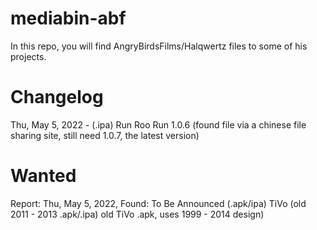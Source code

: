 # mediabin-abf
In this repo, you will find AngryBirdsFilms/Halqwertz files to some of his projects.

# Changelog
Thu, May 5, 2022 - (.ipa) Run Roo Run 1.0.6 (found file via a chinese file sharing site, still need 1.0.7, the latest version)

# Wanted
Report: Thu, May 5, 2022, Found: To Be Announced (.apk/ipa) TiVo (old 2011 - 2013 .apk/.ipa) old TiVo .apk, uses 1999 - 2014 design)
